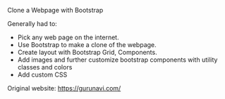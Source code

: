 Clone a Webpage with Bootstrap

Generally had to:
- Pick any web page on the internet.
- Use Bootstrap to make a clone of the webpage.
- Create layout with Bootstrap Grid, Components.
- Add images and further customize bootstrap components with utility classes and colors
- Add custom CSS 

Original website: https://gurunavi.com/
